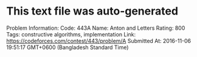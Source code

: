 # This text file was auto-generated

Problem Information:
Code: 443A
Name: Anton and Letters
Rating: 800
Tags: constructive algorithms, implementation
Link: https://codeforces.com/contest/443/problem/A
Submitted At: 2016-11-06 19:51:17 GMT+0600 (Bangladesh Standard Time)